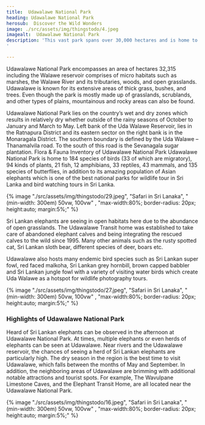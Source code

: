 ```yaml
---
title:  Udawalawe National Park
heading: Udawalawe National Park
herosub:  Discover the Wild Wonders
image: ./src/assets/img/thingstodo/4.jpeg
imagealt:  Udawalawe National Park
description: 'This vast park spans over 30,000 hectares and is home to a wide range of exotic animals including elephants, leopards, crocodiles, and many more.
'

---
```


Udawalawe National Park encompasses an area of hectares 32,315 including the Walawe reservoir comprises of micro habitats such as marshes, the Walawe River and its tributaries, woods, and open grasslands. Udawalawe is known for its extensive areas of thick grass, bushes, and trees. Even though the park is mostly made up of grasslands, scrublands, and other types of plains, mountainous and rocky areas can also be found.

Udawalawe National Park lies on the country’s wet and dry zones which results in relatively dry whether outside of the rainy seasons of October to January and March to May. Left bank of the Uda Walawe Reservoir, lies in the Ratnapura District and its eastern sector on the right bank is in the Monaragala District. The southern boundary is defined by the Uda Walawe – Thanamalvila road. To the south of this road is the Sevanagala sugar plantation.
Flora & Fauna Inventory of Udawalawe National Park
Udawalawe National Park is home to 184 species of birds (33 of which are migratory), 94 kinds of plants, 21 fish, 12 amphibians, 33 reptiles, 43 mammals, and 135 species of butterflies, in addition to its amazing population of Asian elephants which is one of the best national parks for wildlife tour in Sri Lanka and bird watching tours in Sri Lanka. 


{% image "./src/assets/img/thingstodo/29.jpeg", "Safari in Sri Lanaka", "(min-width: 300em) 50vw, 100vw" , "max-width:80%; border-radius: 20px; height:auto; margin:5%;" %}



Sri Lankan elephants are seeing in open habitats here due to the abundance of open grasslands. The Udawalawe Transit home was established to take care of abandoned elephant calves and being integrating the rescued calves to the wild since 1995. Many other animals such as the rusty spotted cat, Sri Lankan sloth bear, different species of deer, boars etc. 

Udawalawe also hosts many endemic bird species such as Sri Lankan super fowl, red faced malkoha, Sri Lankan grey hornbill, brown capped babbler and Sri Lankan jungle fowl with a variety of visiting water birds which create Uda Walawe as a hotspot for wildlife photography tours.

{% image "./src/assets/img/thingstodo/27.jpeg", "Safari in Sri Lanaka", "(min-width: 300em) 50vw, 100vw" , "max-width:80%; border-radius: 20px; height:auto; margin:5%;" %}


<h3 class="h3 section-title">Highlights of Udawalawe National Park</h3>


Heard of Sri Lankan elephants can be observed in the afternoon at Udawalawe National Park. At times, multiple elephants or even herds of elephants can be seen at Udawalawe. Near rivers and the Udawalawe reservoir, the chances of seeing a herd of Sri Lankan elephants are particularly high.
The dry season in the region is the best time to visit Udawalawe, which falls between the months of May and September. In addition, the neighboring areas of Udawalawe are brimming with additional notable attractions and tourist spots. For example, The Wavulpane Limestone Caves, and the Elephant Transit Home, are all located near the Udawalawe National Park.


{% image "./src/assets/img/thingstodo/16.jpeg", "Safari in Sri Lanaka", "(min-width: 300em) 50vw, 100vw" , "max-width:80%; border-radius: 20px; height:auto; margin:5%;" %}